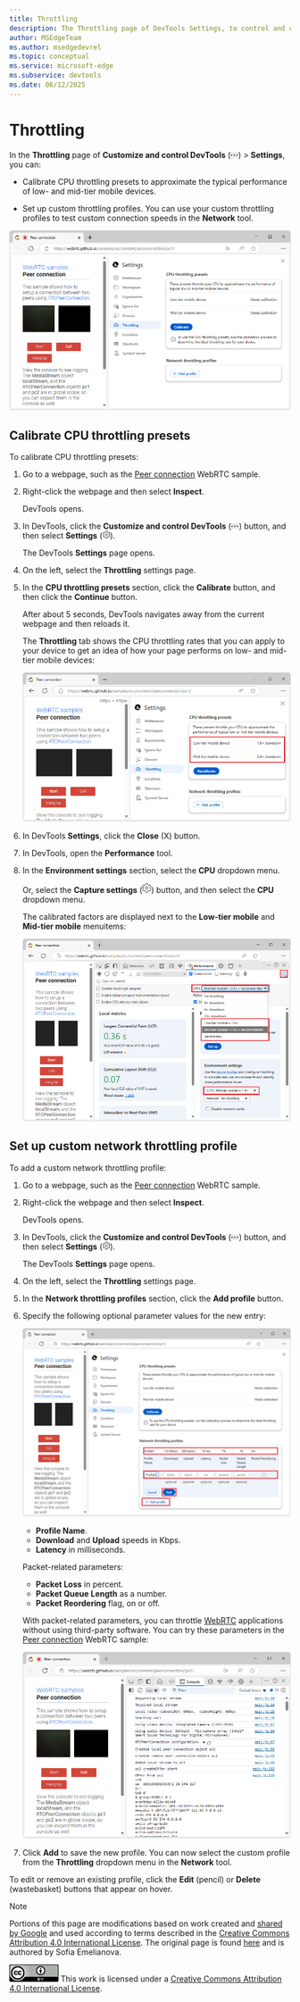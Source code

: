 ```yaml
---
title: Throttling
description: The Throttling page of DevTools Settings, to control and customize network and CPU speed settings.
author: MSEdgeTeam
ms.author: msedgedevrel
ms.topic: conceptual
ms.service: microsoft-edge
ms.subservice: devtools
ms.date: 06/12/2025
---
```

<!-- Copyright Sofia Emelianova

   Licensed under the Apache License, Version 2.0 (the "License");
   you may not use this file except in compliance with the License.
   You may obtain a copy of the License at

       https://www.apache.org/licenses/LICENSE-2.0

   Unless required by applicable law or agreed to in writing, software
   distributed under the License is distributed on an "AS IS" BASIS,
   WITHOUT WARRANTIES OR CONDITIONS OF ANY KIND, either express or implied.
   See the License for the specific language governing permissions and
   limitations under the License.  -->
# Throttling
<!-- https://developer.chrome.com/docs/devtools/settings/throttling -->

In the **Throttling** page of **Customize and control DevTools** (![Customize and control DevTools icon](./throttling-images/customize-and-control-devtools-icon.png)) > **Settings**, you can:

* Calibrate CPU throttling presets to approximate the typical performance of low- and mid-tier mobile devices.

* Set up custom throttling profiles.  You can use your custom throttling profiles to test custom connection speeds in the **Network** tool.<!--, per [Create a custom throttling profile](../network/reference.md#create-a-custom-throttling-profile) in _Network features reference_.  todo: after https://github.com/MicrosoftDocs/edge-developer/pull/3405 is merged, link -->

![The Throttling tab in DevTools Settings](./throttling-images/settings-throttling.png)


<!-- ====================================================================== -->
## Calibrate CPU throttling presets
<!-- https://developer.chrome.com/docs/devtools/settings/throttling#cpu-throttling -->

To calibrate CPU throttling presets:

1. Go to a webpage, such as the [Peer connection](https://webrtc.github.io/samples/src/content/peerconnection/pc1/) WebRTC sample.

1. Right-click the webpage and then select **Inspect**.

   DevTools opens.

1. In DevTools, click the **Customize and control DevTools** (![Customize and control DevTools icon](./throttling-images/customize-and-control-devtools-icon.png)) button, and then select **Settings** (![Settings icon](./throttling-images/settings-icon.png)).

   The DevTools **Settings** page opens.

1. On the left, select the **Throttling** settings page.

1. In the **CPU throttling presets** section, click the **Calibrate** button, and then click the **Continue** button.

   After about 5 seconds, DevTools navigates away from the current webpage and then reloads it.

   The **Throttling** tab shows the CPU throttling rates that you can apply to your device to get an idea of how your page performs on low- and mid-tier mobile devices:

   ![Calibrated rates next for low- and mid-tier mobile devices](./throttling-images/calibrated.png)

1. In DevTools **Settings**, click the **Close** (X) button.

1. In DevTools, open the **Performance** tool.

1. In the **Environment settings** section, select the **CPU** dropdown menu.

   Or, select the **Capture settings** (![Capture settings icon](./throttling-images/capture-settings-icon.png)) button, and then select the **CPU** dropdown menu.

   The calibrated factors are displayed next to the **Low-tier mobile** and **Mid-tier mobile** menuitems:

   ![Calibrated rates next in drop-down menus in the Performance panel](./throttling-images/calibrated-presets.png)


<!-- ====================================================================== -->
## Set up custom network throttling profile
<!-- https://developer.chrome.com/docs/devtools/settings/throttling#network-throttling -->

To add a custom network throttling profile:

1. Go to a webpage, such as the [Peer connection](https://webrtc.github.io/samples/src/content/peerconnection/pc1/) WebRTC sample.

1. Right-click the webpage and then select **Inspect**.

   DevTools opens.

1. In DevTools, click the **Customize and control DevTools** (![Customize and control DevTools icon](./throttling-images/customize-and-control-devtools-icon.png)) button, and then select **Settings** (![Settings icon](./throttling-images/settings-icon.png)).

   The DevTools **Settings** page opens.

1. On the left, select the **Throttling** settings page.

1. In the **Network throttling profiles** section, click the **Add profile** button.

1. Specify the following optional parameter values for the new entry:

   ![Creating a new profile in the Throttling tab](./throttling-images/custom-profile.png)

   * **Profile Name**.
   * **Download** and **Upload** speeds in Kbps.
   * **Latency** in milliseconds.

   Packet-related parameters:
   * **Packet Loss** in percent.
   * **Packet Queue Length** as a number.
   * **Packet Reordering** flag, on or off.

   With packet-related parameters, you can throttle [WebRTC](https://webrtc.org) applications without using third-party software.  You can try these parameters in the [Peer connection](https://webrtc.github.io/samples/src/content/peerconnection/pc1/) WebRTC sample:

   ![Peer connection sample](./throttling-images/peer-connection-sample.png)<!-- cleaned strings -->

1. Click **Add** to save the new profile.  You can now select the custom profile from the **Throttling** dropdown menu in the **Network** tool.

To edit or remove an existing profile, click the **Edit** (pencil) or **Delete** (wastebasket) buttons that appear on hover.


<!-- ====================================================================== -->
> [!NOTE]
> Portions of this page are modifications based on work created and [shared by Google](https://developers.google.com/terms/site-policies) and used according to terms described in the [Creative Commons Attribution 4.0 International License](https://creativecommons.org/licenses/by/4.0).
> The original page is found [here](https://developer.chrome.com/docs/devtools/settings/throttling) and is authored by Sofia Emelianova.

[![Creative Commons License](../../media/cc-logo/88x31.png)](https://creativecommons.org/licenses/by/4.0)
This work is licensed under a [Creative Commons Attribution 4.0 International License](https://creativecommons.org/licenses/by/4.0).
